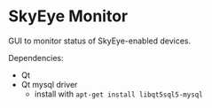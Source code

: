 SkyEye Monitor
==============

GUI to monitor status of SkyEye-enabled devices.

Dependencies:

- Qt
- Qt mysql driver
  * install with `apt-get install libqt5sql5-mysql`
